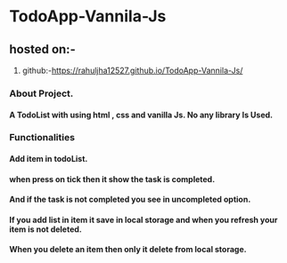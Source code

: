 # TodoApp-Vannila-Js



## hosted on:-
1. github:-<a href="https://rahuljha12527.github.io/TodoApp-Vannila-Js/">https://rahuljha12527.github.io/TodoApp-Vannila-Js/</a>


### About Project.


#### A TodoList with using html , css and vanilla Js. No any library Is Used.


### Functionalities


#### Add item in todoList.
#### when press on tick then it show the task is completed.
#### And if the task is not completed you see in uncompleted option.
#### If you add list in item it save in local storage and when you refresh your item is not deleted.
#### When you delete an item then only it delete from local storage.

